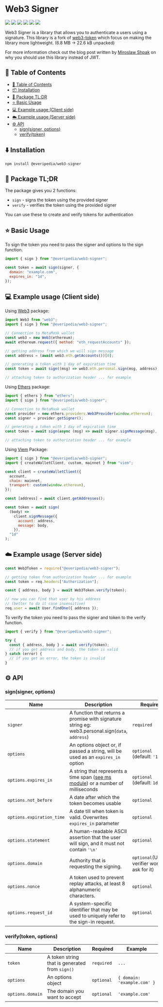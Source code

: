 # Web3 Signer

![](https://flat.badgen.net/github/release/EveripediaNetwork/web3-signer) ![](http://flat.badgen.net/github/tag/EveripediaNetwork/web3-signer) ![](http://flat.badgen.net/github/open-issues/EveripediaNetwork/web3-signer) ![](http://flat.badgen.net/npm/dt/@everipedia/web3-signer) ![](http://flat.badgen.net/packagephobia/publish/@everipedia/web3-signer) ![](http://flat.badgen.net/github/stars/EveripediaNetwork/web3-signer)

Web3 Signer is a library that allows you to authenticate a users using a signature. This library is a fork of [web3-token](https://www.npmjs.com/package/web3-token) which focus on making the library more lightweight. (6.8 MB -> 22.6 kB unpacked)

For more information check out the blog post written by [Miroslaw Shpak](https://medium.com/@bytesbay/you-dont-need-jwt-anymore-974aa6196976) on why you should use this library instead of JWT.

## 📖 Table of Contents

- [📖 Table of Contents](#-table-of-contents)
- [📦 Installation](#%EF%B8%8F-installation)
- [🔎 Package TL;DR](#-package-tldr)
- [⭐ Basic Usage](#-basic-usage)
- [💻 Example usage (Client side)](#-example-usage-client-side)
- [☁️ Example usage (Server side)](#%EF%B8%8F-example-usage-server-side)
- [⚙️ API](#-api)
  - [sign(signer, options)](#signsigner-options)
  - [verify(token)](#verifytoken)

## ⬇️ Installation

```bash
npm install @everipedia/web3-signer
```

## 🔎 Package TL;DR

The package gives you 2 functions:

- `sign` - signs the token using the provided signer
- `verify` - verifies the token using the provided signer

You can use these to create and verify tokens for authentication

## ⭐ Basic Usage

To sign the token you need to pass the signer and options to the sign function.

```javascript
import { sign } from "@everipedia/web3-signer";

const token = await sign(signer, {
  domain: "example.com",
  expires_in: "1d",
});
```

## 💻 Example usage (Client side)

Using [Web3](https://www.npmjs.com/package/web3) package:

```js
import Web3 from "web3";
import { sign } from "@everipedia/web3-signer";

// Connection to MetaMask wallet
const web3 = new Web3(ethereum);
await ethereum.request({ method: "eth_requestAccounts" });

// getting address from which we will sign message
const address = (await web3.eth.getAccounts())[0];

// generating a token with 1 day of expiration time
const token = await sign((msg) => web3.eth.personal.sign(msg, address), "1d");

// attaching token to authorization header ... for example
```

Using [Ethers](https://www.npmjs.com/package/ethers) package:

```js
import { ethers } from "ethers";
import { sign } from "@everipedia/web3-signer";

// Connection to MetaMask wallet
const provider = new ethers.providers.Web3Provider(window.ethereum);
const signer = provider.getSigner();

// generating a token with 1 day of expiration time
const token = await sign(async (msg) => await signer.signMessage(msg), "1d");

// attaching token to authorization header ... for example
```

Using [Viem](https://viem.sh) Package:

```js
import { sign } from "@everipedia/web3-signer";
import { createWalletClient, custom, mainnet } from "viem";

const client = createWalletClient({
  account,
  chain: mainnet,
  transport: custom(window.ethereum),
});

const [address] = await client.getAddresses();

const token = await sign(
  (body) =>
    client.signMessage({
      account: address,
      message: body,
    }),
  "1d"
);
```

## ☁️ Example usage (Server side)

```js
const Web3Token = require("@everipedia/web3-signer");

// getting token from authorization header ... for example
const token = req.headers["Authorization"];

const { address, body } = await Web3Token.verify(token);

// now you can find that user by his address
// (better to do it case insensitive)
req.user = await User.findOne({ address });
```

To verify the token you need to pass the signer and token to the verify function.

```javascript
import { verify } from "@everipedia/web3-signer";

try {
  const { address, body } = await verify(token);
  // if you get address and body, the token is valid
} catch (error) {
  // if you get an error, the token is invalid
}
```

## ⚙️ API

### sign(signer, options)

| Name                      | Description                                                                                                      | Required                                     | Example                                                               |
| ------------------------- | ---------------------------------------------------------------------------------------------------------------- | -------------------------------------------- | --------------------------------------------------------------------- |
| `signer`                  | A function that returns a promise with signature string eg: web3.personal.sign(`data`, `address`)                | `required`                                   | `(body) => web3.personal.sign(body, '0x23..1234')`                    |
| `options`                 | An options object or, if passed a string, will be used as an `expires_in` option                                 | `optional` (default: `'1d'`)                 | `{}` or `'1 day'`                                                     |
| `options.expires_in`      | A string that represents a time span ([see ms module](https://github.com/vercel/ms)) or a number of milliseconds | `optional` (default: `1d`)                   | `'1 day'`                                                             |
| `options.not_before`      | A date after which the token becomes usable                                                                      | `optional`                                   | `new Date('12-12-2012')`                                              |
| `options.expiration_time` | A date till when token is valid. Overwrites `expires_in` parameter                                               | `optional`                                   | `new Date('12-12-2012')`                                              |
| `options.statement`       | A human-readable ASCII assertion that the user will sign, and it must not contain `'\n'`                         | `optional`                                   | `'I accept the ServiceOrg Terms of Service: https://service.org/tos'` |
| `options.domain`          | Authority that is requesting the signing.                                                                        | `optional`(Unless verifier won't ask for it) | `'example.com'`                                                       |
| `options.nonce`           | A token used to prevent replay attacks, at least 8 alphanumeric characters.                                      | `optional`                                   | `12345678`                                                            |
| `options.request_id`      | A system-specific identifier that may be used to uniquely refer to the sign-in request.                          | `optional`                                   | `231`                                                                 |

### verify(token, options)

| Name             | Description                                    | Required   | Example                     |
| ---------------- | ---------------------------------------------- | ---------- | --------------------------- |
| `token`          | A token string that is generated from `sign()` | `required` | `...`                       |
| `options`        | An options object                              | `optional` | `{ domain: 'example.com' }` |
| `options.domain` | The domain you want to accept                  | `optional` | `'example.com'`             |
